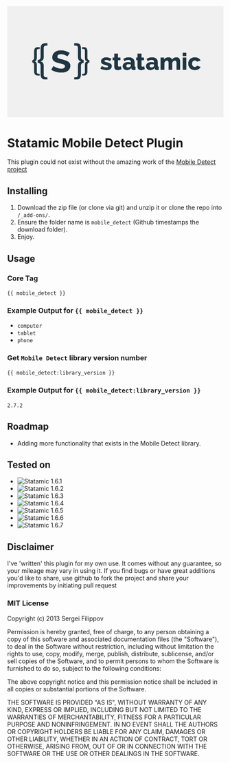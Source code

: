 ![Statamic CMS Logo](statamic-logo.png "Statamic CMS")

# Statamic Mobile Detect Plugin

This plugin could not exist without the amazing work of the [Mobile Detect project](https://github.com/serbanghita/Mobile-Detect)

## Installing
1. Download the zip file (or clone via git) and unzip it or clone the repo into `/_add-ons/`.
2. Ensure the folder name is `mobile_detect` (Github timestamps the download folder).
3. Enjoy.

## Usage

### Core Tag

    {{ mobile_detect }}

### Example Output for `{{ mobile_detect }}`

+ `computer`
+ `tablet`
+ `phone`

### Get `Mobile Detect` library version number

    {{ mobile_detect:library_version }}

### Example Output for `{{ mobile_detect:library_version }}`

    2.7.2

## Roadmap

+ Adding more functionality that exists in the Mobile Detect library.

## Tested on

+ ![Statamic 1.6.1](http://b.repl.ca/v1/Statamic-1.6.1-green.png)
+ ![Statamic 1.6.2](http://b.repl.ca/v1/Statamic-1.6.2-green.png)
+ ![Statamic 1.6.3](http://b.repl.ca/v1/Statamic-1.6.3-green.png)
+ ![Statamic 1.6.4](http://b.repl.ca/v1/Statamic-1.6.4-green.png)
+ ![Statamic 1.6.5](http://b.repl.ca/v1/Statamic-1.6.5-green.png)
+ ![Statamic 1.6.6](http://b.repl.ca/v1/Statamic-1.6.6-green.png)
+ ![Statamic 1.6.7](http://b.repl.ca/v1/Statamic-1.6.7-green.png)

## Disclaimer

I've 'written' this plugin for my own use. It comes without any guarantee, so your mileage may vary in using it. If you find bugs or have great additions you'd like to share, use github to fork the project and share your improvements by initiating pull request

### MIT License

Copyright (c) 2013 Sergei Filippov

Permission is hereby granted, free of charge, to any person obtaining a copy of this software and associated documentation files (the "Software"), to deal in the Software without restriction, including without limitation the rights to use, copy, modify, merge, publish, distribute, sublicense, and/or sell copies of the Software, and to permit persons to whom the Software is furnished to do so, subject to the following conditions:

The above copyright notice and this permission notice shall be included in all copies or substantial portions of the Software.

THE SOFTWARE IS PROVIDED "AS IS", WITHOUT WARRANTY OF ANY KIND, EXPRESS OR IMPLIED, INCLUDING BUT NOT LIMITED TO THE WARRANTIES OF MERCHANTABILITY, FITNESS FOR A PARTICULAR PURPOSE AND NONINFRINGEMENT. IN NO EVENT SHALL THE AUTHORS OR COPYRIGHT HOLDERS BE LIABLE FOR ANY CLAIM, DAMAGES OR OTHER LIABILITY, WHETHER IN AN ACTION OF CONTRACT, TORT OR OTHERWISE, ARISING FROM, OUT OF OR IN CONNECTION WITH THE SOFTWARE OR THE USE OR OTHER DEALINGS IN THE SOFTWARE.
